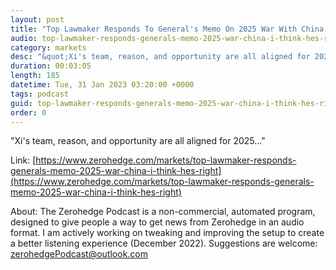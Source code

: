 ```yaml
---
layout: post
title: "Top Lawmaker Responds To General's Memo On 2025 War With China: &quot;I Think He's Right&quot;"
audio: top-lawmaker-responds-generals-memo-2025-war-china-i-think-hes-right-0
category: markets
desc: "&quot;Xi's team, reason, and opportunity are all aligned for 2025...&quot;"
duration: 00:03:05
length: 185
datetime: Tue, 31 Jan 2023 03:20:00 +0000
tags: podcast
guid: top-lawmaker-responds-generals-memo-2025-war-china-i-think-hes-right-0
order: 0
---
```

&quot;Xi's team, reason, and opportunity are all aligned for 2025...&quot;

Link: [https://www.zerohedge.com/markets/top-lawmaker-responds-generals-memo-2025-war-china-i-think-hes-right](https://www.zerohedge.com/markets/top-lawmaker-responds-generals-memo-2025-war-china-i-think-hes-right)

About: The Zerohedge Podcast is a non-commercial, automated program, designed to give people a way to get news from Zerohedge in an audio format.  I am actively working on tweaking and improving the setup to create a better listening experience (December 2022).  Suggestions are welcome: [zerohedgePodcast@outlook.com](mailto:zerohedgePodcast@outlook.com)